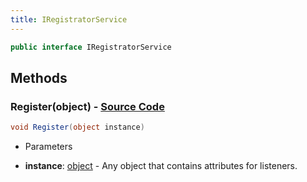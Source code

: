 ```yaml
---
title: IRegistratorService
---
```


```csharp
public interface IRegistratorService
```

## Methods

### **Register(object)** - [Source Code](https://github.com/swiftly-solution/swiftlys2/blob/main/managed/src/SwiftlyS2.Shared/Services/IRegistratorService.cs#L9)

```csharp
void Register(object instance)
```

- Parameters

- **instance**: [object](https://learn.microsoft.com/dotnet/api/system.object) - Any object that contains attributes for listeners.

